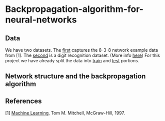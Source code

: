 # Backpropagation-algorithm-for-neural-networks

## Data

We have two datasets. The [first](https://github.com/kientufts/Backpropagation-algorithm-for-neural-networks/blob/master/838.arff) captures the 8-3-8 network example data from [1]. The [second](https://github.com/kientufts/Backpropagation-algorithm-for-neural-networks/blob/master/optdigits_train.arff) is a digit recognition dataset. (More info [here](https://archive.ics.uci.edu/ml/machine-learning-databases/))
For this project we have already split the data into [train](https://github.com/kientufts/Backpropagation-algorithm-for-neural-networks/blob/master/optdigits_train.arff) and [test](https://github.com/kientufts/Backpropagation-algorithm-for-neural-networks/blob/master/optdigits_test.arff) portions.

## Network structure and the backpropagation algorithm



## References

[1]  [Machine Learning](http://www.cs.cmu.edu/afs/cs.cmu.edu/user/mitchell/ftp/mlbook.html), Tom M. Mitchell, McGraw-Hill, 1997.
